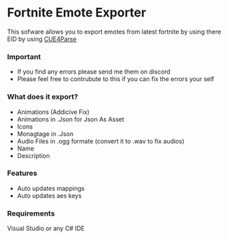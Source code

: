 # Fortnite Emote Exporter
This sofware allows you to export emotes from latest fortnite by using there EID by using [CUE4Parse](https://github.com/FabianFG/CUE4Parse)

### Important
- If you find any errors please send me them on discord
- Please feel free to contrubute to this if you can fix the errors your self

### What does it export?
- Animations (Addicive Fix)
- Animations in .Json for Json As Asset
- Icons
- Monagtage in .Json
- Audio Files in .ogg formate (convert it to .wav to fix audios)
- Name
- Description

### Features
- Auto updates mappings
- Auto updates aes keys

### Requirements
Visual Studio or any C# IDE